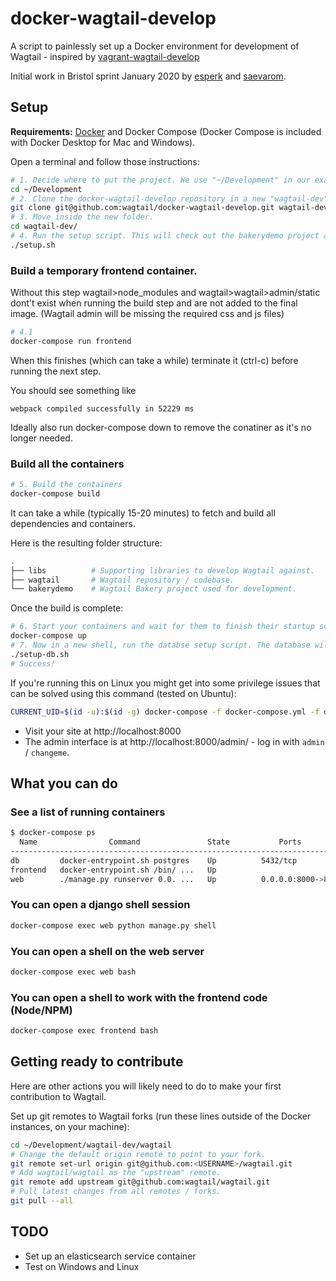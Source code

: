 docker-wagtail-develop
======================


A script to painlessly set up a Docker environment for development of Wagtail - inspired by [vagrant-wagtail-develop](https://github.com/wagtail/vagrant-wagtail-develop)

Initial work in Bristol sprint January 2020 by [esperk](https://github.com/esperk) and [saevarom](https://github.com/saevarom).

Setup
-----

**Requirements:** [Docker](https://www.docker.com/) and Docker Compose (Docker Compose is included with Docker Desktop for Mac and Windows).

Open a terminal and follow those instructions:

```sh
# 1. Decide where to put the project. We use "~/Development" in our examples.
cd ~/Development
# 2. Clone the docker-wagtail-develop repository in a new "wagtail-dev" folder.
git clone git@github.com:wagtail/docker-wagtail-develop.git wagtail-dev
# 3. Move inside the new folder.
cd wagtail-dev/
# 4. Run the setup script. This will check out the bakerydemo project and local copies of wagtail and its dependencies.
./setup.sh
```
### Build a temporary frontend container.
Without this step wagtail>node_modules and wagtail>wagtail>admin/static dont't exist when running the build step and are not added to the final image. (Wagtail admin will be missing the required css and js files)
```sh
# 4.1 
docker-compose run frontend 
```
When this finishes (which can take a while) terminate it (ctrl-c) before running the next step.

You should see something like
```
webpack compiled successfully in 52229 ms
```
Ideally also run docker-compose down to remove the conatiner as it's no longer needed.

### Build all the containers
```sh
# 5. Build the containers
docker-compose build
```

It can take a while (typically 15-20 minutes) to fetch and build all dependencies and containers.

Here is the resulting folder structure:

```sh
.
├── libs          # Supporting libraries to develop Wagtail against.
├── wagtail       # Wagtail repository / codebase.
└── bakerydemo    # Wagtail Bakery project used for development.
```

Once the build is complete:

```sh
# 6. Start your containers and wait for them to finish their startup scripts.
docker-compose up
# 7. Now in a new shell, run the databse setup script. The database will be persisted across container executions by Docker's Volumes system so you will only need to run this commmand the first time you start the database.
./setup-db.sh
# Success!
```

If you're running this on Linux you might get into some privilege issues that can be solved using this command (tested on Ubuntu):
```sh
CURRENT_UID=$(id -u):$(id -g) docker-compose -f docker-compose.yml -f docker-compose.linux.yml up
```

- Visit your site at http://localhost:8000
- The admin interface is at http://localhost:8000/admin/ - log in with `admin` / `changeme`.

What you can do
---------------

### See a list of running containers

```sh
$ docker-compose ps
  Name                Command               State           Ports
--------------------------------------------------------------------------
db         docker-entrypoint.sh postgres    Up          5432/tcp
frontend   docker-entrypoint.sh /bin/ ...   Up
web        ./manage.py runserver 0.0. ...   Up          0.0.0.0:8000->8000/tcp
```

### You can open a django shell session

```sh
docker-compose exec web python manage.py shell
```

### You can open a shell on the web server

```sh
docker-compose exec web bash
```

### You can open a shell to work with the frontend code (Node/NPM)

```sh
docker-compose exec frontend bash
```

Getting ready to contribute
---------------------------

Here are other actions you will likely need to do to make your first contribution to Wagtail.

Set up git remotes to Wagtail forks (run these lines outside of the Docker instances, on your machine):

```sh
cd ~/Development/wagtail-dev/wagtail
# Change the default origin remote to point to your fork.
git remote set-url origin git@github.com:<USERNAME>/wagtail.git
# Add wagtail/wagtail as the "upstream" remote.
git remote add upstream git@github.com:wagtail/wagtail.git
# Pull latest changes from all remotes / forks.
git pull --all
```


TODO
----

* Set up an elasticsearch service container
* Test on Windows and Linux
